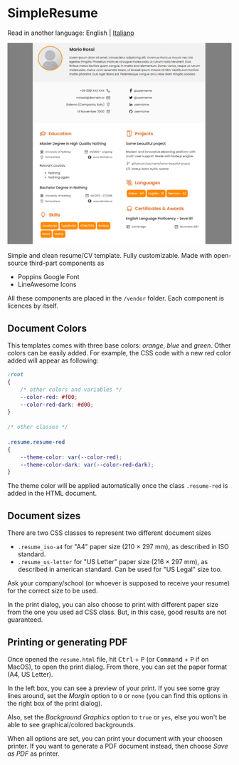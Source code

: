 # SimpleResume

Read in another language: English | [Italiano](README.it.md)

![Preview](/res/screen.png)

Simple and clean resume/CV template. Fully customizable.
Made with open-source third-part components as 
- Poppins Google Font
- LineAwesome Icons

All these components are placed in the `/vendor` folder. Each component is licences by itself.

## Document Colors

This templates comes with three base colors: <var>orange</var>, <var>blue</var> and <var>green</var>. Other colors can be easily added. For example, the CSS code with a new <var>red</var> color added will appear as following:

```css
:root
{
    /* other colors and variables */
    --color-red: #f00;
    --color-red-dark: #d00;
}

/* other classes */

.resume.resume-red
{
    --theme-color: var(--color-red);
    --theme-color-dark: var(--color-red-dark);
}
```

The theme color will be applied automatically once the class `.resume-red` is added in the HTML document.


## Document sizes

There are two CSS classes to represent two different document sizes
- `.resume_iso-a4` for "A4" paper size (210 &times; 297 mm), as described in ISO standard.
- `.resume_us-letter` for "US Letter" paper size (216 &times; 297 mm), as described in american standard. Can be used for "US Legal" size too.

Ask your company/school (or whoever is supposed to receive your resume) for the correct size to be used.

In the print dialog, you can also choose to print with different paper size from the one you used ad CSS class. But, in this case, good results are not guaranteed.

## Printing or generating PDF

Once opened the `resume.html` file, hit <kbd>Ctrl</kbd> + <kbd>P</kbd> (or <kbd>Command</kbd> + <kbd>P</kbd> if on MacOS), to open the print dialog. From there, you can set the paper format (A4, US Letter).

In the left box, you can see a preview of your print. If you see some gray lines around, set the <var>Margin</var> option to `0` or `none` (you can find this options in the right box of the print dialog).

Also, set the <var>Background Graphics</var> option to `true` or `yes`, else you won't be able to see graphical/colored backgrounds.

When all options are set, you can print your document with your choosen printer. If you want to generate a PDF document instead, then choose <var>Save as PDF</var> as printer.
